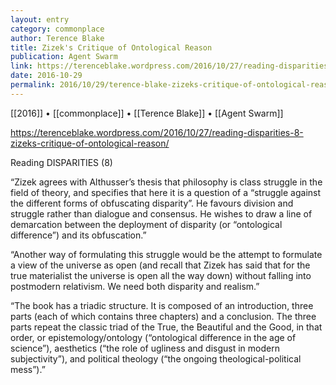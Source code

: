 ```yaml
---
layout: entry
category: commonplace
author: Terence Blake
title: Zizek's Critique of Ontological Reason
publication: Agent Swarm
link: https://terenceblake.wordpress.com/2016/10/27/reading-disparities-8-zizeks-critique-of-ontological-reason/
date: 2016-10-29
permalink: 2016/10/29/terence-blake-zizeks-critique-of-ontological-reason
---
```


[[2016]] • [[commonplace]] • [[Terence Blake]] • [[Agent Swarm]]

https://terenceblake.wordpress.com/2016/10/27/reading-disparities-8-zizeks-critique-of-ontological-reason/

Reading DISPARITIES (8)

“Zizek agrees with Althusser’s thesis that philosophy is class struggle in the field of theory, and specifies that here it is a question of a “struggle against the different forms of obfuscating disparity”. He favours division and struggle rather than dialogue and consensus. He wishes to draw a line of demarcation between the deployment of disparity (or “ontological difference”) and its obfuscation.”

“Another way of formulating this struggle would be the attempt to formulate a view of the universe as open (and recall that Zizek has said that for the true materialist the universe is open all the way down) without falling into postmodern relativism. We need both disparity and realism.”

“The book has a triadic structure. It is composed of an introduction, three parts (each of which contains three chapters) and a conclusion. The three parts repeat the classic triad of the True, the Beautiful and the Good, in that order, or epistemology/ontology (“ontological difference in the age of science”), aesthetics (“the role of ugliness and disgust in modern subjectivity”), and political theology (“the ongoing theological-political mess”).”